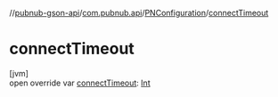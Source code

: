 //[pubnub-gson-api](../../../index.md)/[com.pubnub.api](../index.md)/[PNConfiguration](index.md)/[connectTimeout](connect-timeout.md)

# connectTimeout

[jvm]\
open override var [connectTimeout](connect-timeout.md): [Int](https://kotlinlang.org/api/latest/jvm/stdlib/kotlin/-int/index.html)
